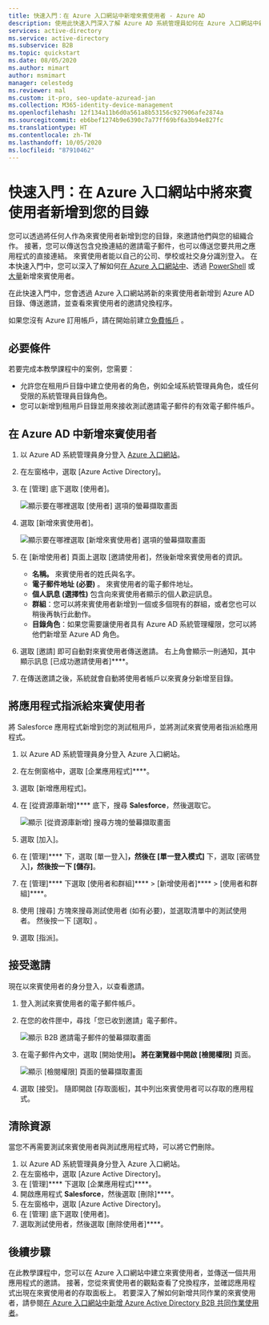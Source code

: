 ```yaml
---
title: 快速入門：在 Azure 入口網站中新增來賓使用者 - Azure AD
description: 使用此快速入門深入了解 Azure AD 系統管理員如何在 Azure 入口網站中新增 B2B 來賓使用者，並逐步說明 B2B 邀請工作流程。
services: active-directory
ms.service: active-directory
ms.subservice: B2B
ms.topic: quickstart
ms.date: 08/05/2020
ms.author: mimart
author: msmimart
manager: celestedg
ms.reviewer: mal
ms.custom: it-pro, seo-update-azuread-jan
ms.collection: M365-identity-device-management
ms.openlocfilehash: 12f134a11b6d0a561a8b53156c927906afe2874a
ms.sourcegitcommit: eb6bef1274b9e6390c7a77ff69bf6a3b94e827fc
ms.translationtype: HT
ms.contentlocale: zh-TW
ms.lasthandoff: 10/05/2020
ms.locfileid: "87910462"
---
```

# <a name="quickstart-add-guest-users-to-your-directory-in-the-azure-portal"></a>快速入門：在 Azure 入口網站中將來賓使用者新增到您的目錄

您可以透過將任何人作為來賓使用者新增到您的目錄，來邀請他們與您的組織合作。 接著，您可以傳送包含兌換連結的邀請電子郵件，也可以傳送您要共用之應用程式的直接連結。 來賓使用者能以自己的公司、學校或社交身分識別登入。 在本快速入門中，您可以深入了解如何[在 Azure 入口網站中](add-users-administrator.md)、透過 [PowerShell](b2b-quickstart-invite-powershell.md) 或[大量](tutorial-bulk-invite.md)新增來賓使用者。

在此快速入門中，您會透過 Azure 入口網站將新的來賓使用者新增到 Azure AD 目錄、傳送邀請，並查看來賓使用者的邀請兌換程序。

如果您沒有 Azure 訂用帳戶，請在開始前建立[免費帳戶](https://azure.microsoft.com/free/?WT.mc_id=A261C142F) 。

## <a name="prerequisites"></a>必要條件

若要完成本教學課程中的案例，您需要：

 - 允許您在租用戶目錄中建立使用者的角色，例如全域系統管理員角色，或任何受限的系統管理員目錄角色。
 - 您可以新增到租用戶目錄並用來接收測試邀請電子郵件的有效電子郵件帳戶。

## <a name="add-a-new-guest-user-in-azure-ad"></a>在 Azure AD 中新增來賓使用者

1. 以 Azure AD 系統管理員身分登入 [Azure 入口網站](https://portal.azure.com/)。
2. 在左窗格中，選取 [Azure Active Directory]。
3.  在 [管理] 底下選取 [使用者]。

    ![顯示要在哪裡選取 [使用者] 選項的螢幕擷取畫面](media/quickstart-add-users-portal/quickstart-users-portal-user.png)

4.  選取 [新增來賓使用者]。

    ![顯示要在哪裡選取 [新增來賓使用者] 選項的螢幕擷取畫面](media/quickstart-add-users-portal/quickstart-users-portal-user-3.png)

5. 在 [新增使用者] 頁面上選取 [邀請使用者]，然後新增來賓使用者的資訊。 

   - **名稱。** 來賓使用者的姓氏與名字。
   - **電子郵件地址 (必要)** 。 來賓使用者的電子郵件地址。
   - **個人訊息 (選擇性)** 包含向來賓使用者顯示的個人歡迎訊息。
   - **群組**：您可以將來賓使用者新增到一個或多個現有的群組，或者您也可以稍後再執行此動作。
   - **目錄角色**：如果您需要讓使用者具有 Azure AD 系統管理權限，您可以將他們新增至 Azure AD 角色。 

6. 選取 [邀請] 即可自動對來賓使用者傳送邀請。 右上角會顯示一則通知，其中顯示訊息 [已成功邀請使用者]****。 
7.  在傳送邀請之後，系統就會自動將使用者帳戶以來賓身分新增至目錄。

## <a name="assign-an-app-to-the-guest-user"></a>將應用程式指派給來賓使用者
將 Salesforce 應用程式新增到您的測試租用戶，並將測試來賓使用者指派給應用程式。
1.  以 Azure AD 系統管理員身分登入 Azure 入口網站。
2.  在左側窗格中，選取 [企業應用程式]****。
3.  選取 [新增應用程式]。
4. 在 [從資源庫新增]**** 底下，搜尋 **Salesforce**，然後選取它。

    ![顯示 [從資源庫新增] 搜尋方塊的螢幕擷取畫面](media/quickstart-add-users-portal/quickstart-users-portal-select-salesforce.png)
5. 選取 [加入]。
6. 在 [管理]**** 下，選取 [單一登入]****，然後在 [單一登入模式]**** 下，選取 [密碼登入]****，然後按一下 [儲存]****。
7. 在 [管理]**** 下選取 [使用者和群組]**** > [新增使用者]**** > [使用者和群組]****。
8. 使用 [搜尋] 方塊來搜尋測試使用者 (如有必要)，並選取清單中的測試使用者。 然後按一下 [選取] 。
9. 選取 [指派]。 

## <a name="accept-the-invitation"></a>接受邀請
現在以來賓使用者的身分登入，以查看邀請。
1.  登入測試來賓使用者的電子郵件帳戶。
2.  在您的收件匣中，尋找「您已收到邀請」電子郵件。

    ![顯示 B2B 邀請電子郵件的螢幕擷取畫面](media/quickstart-add-users-portal/quickstart-users-portal-email-small.png)

3.  在電子郵件內文中，選取 [開始使用]****。 將在瀏覽器中開啟 [檢閱權限]**** 頁面。 

    ![顯示 [檢閱權限] 頁面的螢幕擷取畫面](media/quickstart-add-users-portal/quickstart-users-portal-accept.png)

4. 選取 [接受]。 隨即開啟 [存取面板]，其中列出來賓使用者可以存取的應用程式。

## <a name="clean-up-resources"></a>清除資源
當您不再需要測試來賓使用者與測試應用程式時，可以將它們刪除。
1.  以 Azure AD 系統管理員身分登入 Azure 入口網站。
2.  在左窗格中，選取 [Azure Active Directory]。
3.  在 [管理]**** 下選取 [企業應用程式]****。
4.  開啟應用程式 **Salesforce**，然後選取 [刪除]****。
5.  在左窗格中，選取 [Azure Active Directory]。
6.  在 [管理] 底下選取 [使用者]。
7.  選取測試使用者，然後選取 [刪除使用者]****。

## <a name="next-steps"></a>後續步驟
在此教學課程中，您可以在 Azure 入口網站中建立來賓使用者，並傳送一個共用應用程式的邀請。 接著，您從來賓使用者的觀點查看了兌換程序，並確認應用程式出現在來賓使用者的存取面板上。 若要深入了解如何新增共同作業的來賓使用者，請參閱[在 Azure 入口網站中新增 Azure Active Directory B2B 共同作業使用者](add-users-administrator.md)。
